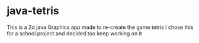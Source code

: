 # java-tetris
This is a 2d java Graphics app made to re-create the game tetris
I chose this for a school project and decided too keep working on it